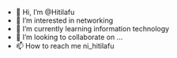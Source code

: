 - 👋 Hi, I’m @Hitilafu
- 👀 I’m interested in networking
- 🌱 I’m currently learning information technology 
- 💞️ I’m looking to collaborate on ...
- 📫 How to reach me ni_hitilafu

<!---
Hitilafu33/Hitilafu33 is a ✨ special ✨ repository because its `README.md` (this file) appears on your GitHub profile.
You can click the Preview link to take a look at your changes.
--->

